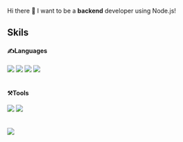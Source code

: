 
  Hi there 👋  I want to be a <b> backend</b> developer using Node.js!
  <br/>
  <h2>Skils</h2>
  <h4>✍️Languages</h4>
  <div>
    <img src="https://img.shields.io/badge/JavaScript-F7DF1E?style=for-the-badge&logo=JavaScript&logoColor=white"/>  
    <img src="https://img.shields.io/badge/TypeScript-3178C6?style=for-the-badge&logo=TypeScript&logoColor=white"/>
    <img src="https://img.shields.io/badge/React-61DAFB?style=for-the-badge&logo=React&logoColor=white"/>
    <img src="https://img.shields.io/badge/Node.js-339933?style=for-the-badge&logo=Node.js&logoColor=white"/>
  </div>
  <br/>
  <h4>⚒️Tools</h4>
  <div>
    <img src="https://img.shields.io/badge/Visual Studio Code-007ACC?style=for-the-badge&logo=Visual Studio Code&logoColor=white"/>
    <img src="https://img.shields.io/badge/Git-F05032?style=for-the-badge&logo=Git&logoColor=white"/>
  </div>
  <br/>
  <br/>
  
<img src="https://github-readme-stats.vercel.app/api/top-langs/?username=mintmin0320&layout=compact">


<!--

**mintmin0320/mintmin0320** is a ✨ _special_ ✨ repository because its `README.md` (this file) appears on your GitHub profile.


Here are some ideas to get you started:

- 🔭 I’m currently working on ...
- 🌱 I’m currently learning ...
- 👯 I’m looking to collaborate on ...
- 🤔 I’m looking for help with ...
- 💬 Ask me about ...
- 📫 How to reach me: ...
- 😄 Pronouns: ...
- ⚡ Fun fact: ...
-->
